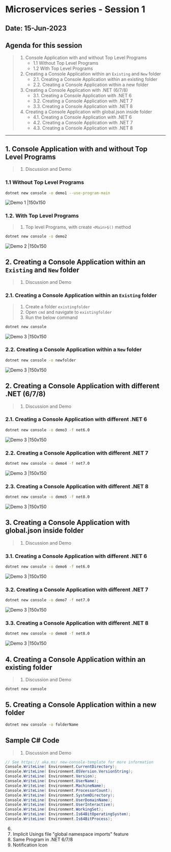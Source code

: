 # Microservices series - Session 1

## Date: 15-Jun-2023

## Agenda for this session

> 1. Console Application with and without Top Level Programs
>    - 1.1 Without Top Level Programs
>    - 1.2 With Top Level Programs
> 2. Creating a Console Application within an `Existing` and `New` folder
>    - 2.1. Creating a Console Application within an existing folder
>    - 2.2. Creating a Console Application within a new folder
> 3. Creating a Console Application with .NET (6/7/8)
>    - 3.1. Creating a Console Application with .NET 6
>    - 3.2. Creating a Console Application with .NET 7
>    - 3.3. Creating a Console Application with .NET 8
> 4. Creating a Console Application with global.json inside folder
>    - 4.1. Creating a Console Application with .NET 6
>    - 4.2. Creating a Console Application with .NET 7
>    - 4.3. Creating a Console Application with .NET 8

---

## 1. Console Application with and without Top Level Programs

> 1. Discussion and Demo

### 1.1 Without Top Level Programs

```bash
dotnet new console -o demo1 --use-program-main
```

![Demo 1 |150x150](./images/1/demo1.PNG)

### 1.2. With Top Level Programs

> 1. Top level Programs, with create `<Main>$()` method

```bash
dotnet new console -o demo2
```

![Demo 2 |150x150](./images/1/demo2.PNG)

## 2. Creating a Console Application within an `Existing` and `New` folder

> 1. Discussion and Demo

### 2.1. Creating a Console Application within an `Existing` folder

> 1. Create a folder `existingfolder`
> 2. Open `cmd` and navigate to `existingfolder`
> 3. Run the below command

```bash
dotnet new console
```

![Demo 3 |150x150](./images/1/demo3.PNG)

### 2.2. Creating a Console Application within a `New` folder

```bash
dotnet new console -o newfolder
```

![Demo 3 |150x150](./images/1/demo3.PNG)

## 2. Creating a Console Application with different .NET (6/7/8)

> 1. Discussion and Demo

### 2.1. Creating a Console Application with different .NET 6

```bash
dotnet new console -o demo3 -f net6.0
```

![Demo 3 |150x150](./images/1/demo3.PNG)

### 2.2. Creating a Console Application with different .NET 7

```bash
dotnet new console -o demo4 -f net7.0
```

![Demo 3 |150x150](./images/1/demo4.PNG)

### 2.3. Creating a Console Application with different .NET 8

```bash
dotnet new console -o demo5 -f net8.0
```

![Demo 3 |150x150](./images/1/demo5.PNG)

## 3. Creating a Console Application with global.json inside folder

> 1. Discussion and Demo

### 3.1. Creating a Console Application with different .NET 6

```bash
dotnet new console -o demo6 -f net6.0
```

![Demo 3 |150x150](./images/1/demo6.PNG)

### 3.2. Creating a Console Application with different .NET 7

```bash
dotnet new console -o demo7 -f net7.0
```

![Demo 3 |150x150](./images/1/demo7.PNG)

### 3.3. Creating a Console Application with different .NET 8

```bash
dotnet new console -o demo8 -f net8.0
```

![Demo 3 |150x150](./images/1/demo8.PNG)

## 4. Creating a Console Application within an existing folder

> 1. Discussion and Demo

```bash
dotnet new console
```

## 5. Creating a Console Application within a new folder

```bash
dotnet new console -o folderName
```

## Sample C# Code

> 1. Discussion and Demo

```csharp
// See https:// aka.ms/ new-console-template for more information
Console.WriteLine( Environment.CurrentDirectory);
Console.WriteLine( Environment.OSVersion.VersionString);
Console.WriteLine( Environment.Version);
Console.WriteLine( Environment.UserName);
Console.WriteLine( Environment.MachineName);
Console.WriteLine( Environment.ProcessorCount);
Console.WriteLine( Environment.SystemDirectory);
Console.WriteLine( Environment.UserDomainName);
Console.WriteLine( Environment.UserInteractive);
Console.WriteLine( Environment.WorkingSet);
Console.WriteLine( Environment.Is64BitOperatingSystem);
Console.WriteLine( Environment.Is64BitProcess);
```

6.
7. Implicit Usings file "global namespace imports" feature
8. Same Program in .NET 6/7/8
9. Notification Icon

